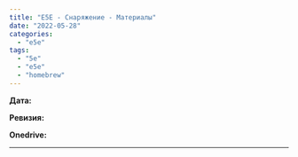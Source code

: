 ```yaml
---
title: "E5E - Снаряжение - Материалы"
date: "2022-05-28"
categories: 
  - "e5e"
tags: 
  - "5e"
  - "e5e"
  - "homebrew"
---
```


**Дата:**

**Ревизия:**

**Onedrive:**

* * *
